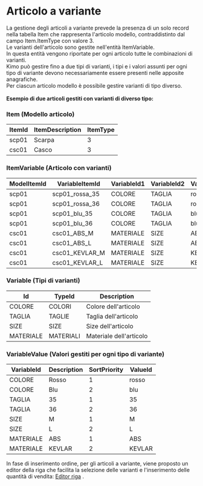 # Articolo a variante

La gestione degli articoli a variante prevede la presenza di un solo record nella tabella Item che rappresenta l'articolo modello, contraddistinto dal campo Item.ItemType con valore 3.\
Le varianti dell'articolo sono gestite nell'entità ItemVariable.\
In questa entità vengono riportate per ogni articolo tutte le combinazioni di varianti.\
Kimo può gestire fino a due tipi di varianti, i tipi e i valori assunti per ogni tipo di variante devono necessariamente essere presenti nelle apposite anagrafiche.\
Per ciascun articolo modello è possibile gestire varianti di tipo diverso.\
\
**Esempio di due articoli gestiti con varianti di diverso tipo:**

### Item (Modello articolo)

| ItemId | ItemDescription | ItemType |
| ------ | --------------- | -------- |
| scp01  | Scarpa          | 3        |
| csc01  | Casco           | 3        |

### ItemVariable (Articolo con varianti)

| ModelItemId | VariableItemId   | VariableId1 | VariableId2 | VariableValueId1 | VariableValueId2 |
| ----------- | ---------------- | ----------- | ----------- | ---------------- | ---------------- |
| scp01       | scp01\_rossa\_35 | COLORE      | TAGLIA      | rossa            | 35               |
| scp01       | scp01\_rossa\_36 | COLORE      | TAGLIA      | rossa            | 36               |
| scp01       | scp01\_blu\_35   | COLORE      | TAGLIA      | blu              | 35               |
| scp01       | scp01\_blu\_36   | COLORE      | TAGLIA      | blu              | 36               |
| csc01       | csc01\_ABS\_M    | MATERIALE   | SIZE        | ABS              | M                |
| csc01       | csc01\_ABS\_L    | MATERIALE   | SIZE        | ABS              | L                |
| csc01       | csc01\_KEVLAR\_M | MATERIALE   | SIZE        | KEVLAR           | M                |
| csc01       | csc01\_KEVLAR\_L | MATERIALE   | SIZE        | KEVLAR           | L                |

### Variable (Tipi di varianti)

| Id        | TypeId    | Description             |
| --------- | --------- | ----------------------- |
| COLORE    | COLORI    | Colore dell'articolo    |
| TAGLIA    | TAGLIE    | Taglia dell'articolo    |
| SIZE      | SIZE      | Size dell'articolo      |
| MATERIALE | MATERIALI | Materiale dell'articolo |

### VariableValue (Valori gestiti per ogni tipo di variante)

| VariableId | Description | SortPriority | ValueId |
| ---------- | ----------- | ------------ | ------- |
| COLORE     | Rosso       | 1            | rosso   |
| COLORE     | Blu         | 2            | blu     |
| TAGLIA     | 35          | 1            | 35      |
| TAGLIA     | 36          | 2            | 36      |
| SIZE       | M           | 1            | M       |
| SIZE       | L           | 2            | L       |
| MATERIALE  | ABS         | 1            | ABS     |
| MATERIALE  | KEVLAR      | 2            | KEVLAR  |

In fase di inserimento ordine, per gli articoli a variante, viene proposto un editor della riga che facilita la selezione delle varianti e l'inserimento delle quantità di vendita: [Editor riga](../documenti-di-vendita/inserimento-riga.md#editor-riga-articoli-a-variante)
.